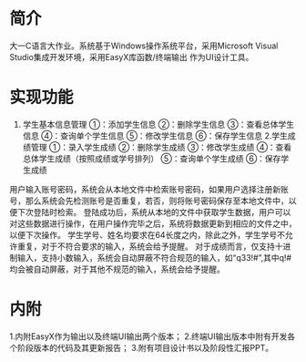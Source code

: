 # 简介
大一C语言大作业。系统基于Windows操作系统平台，采用Microsoft Visual Studio集成开发环境，采用EasyX库函数/终端输出 作为UI设计工具。

# 实现功能

1.	学生基本信息管理
①：添加学生信息
②：删除学生信息
③：查看总体学生信息
④：查询单个学生信息
⑤：修改学生信息
⑥：保存学生信息
2.学生成绩管理
①：录入学生成绩
②：删除学生成绩
③：修改学生成绩
④：查看总体学生成绩（按照成绩或学号排列）
⑤：查询单个学生成绩
⑥：保存学生成绩

用户输入账号密码，系统会从本地文件中检索账号密码，如果用户选择注册新账号，那么系统会先检测账号是否重复，若否，则将账号密码保存至本地文件中，以便下次登陆时检索。 
登陆成功后，系统从本地的文件中获取学生数据，用户可以对这些数据进行操作，在用户操作完毕之后，系统将数据更新到相应的文件之中，以便下次操作。
学生学号、姓名均要求在64长度之内，除此之外，学生学号不允许重复，对于不符合要求的输入，系统会给予提醒。
对于成绩而言，仅支持十进制输入，支持小数输入，系统会自动屏蔽不符合规范的输入，如“q33!#”,其中q!#均会被自动屏蔽，对于其他不规范的输入，系统会给予提醒。

# 内附
1.内附EasyX作为输出以及终端UI输出两个版本；
2.终端UI输出版本中附有开发各个阶段版本的代码及其更新报告；
3.附有项目设计书以及阶段性汇报PPT。
